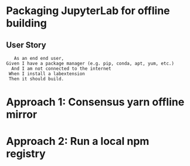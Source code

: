 # Packaging JupyterLab for offline building

## User Story
```gherkin
   As an end end user,
Given I have a package manager (e.g. pip, conda, apt, yum, etc.)
  And I am not connected to the internet
 When I install a labextension
 Then it should build.
```

# Approach 1: Consensus yarn offline mirror

# Approach 2: Run a local npm registry
